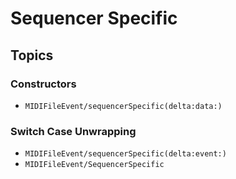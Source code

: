 # Sequencer Specific

## Topics

### Constructors

- ``MIDIFileEvent/sequencerSpecific(delta:data:)``

### Switch Case Unwrapping

- ``MIDIFileEvent/sequencerSpecific(delta:event:)``
- ``MIDIFileEvent/SequencerSpecific``
